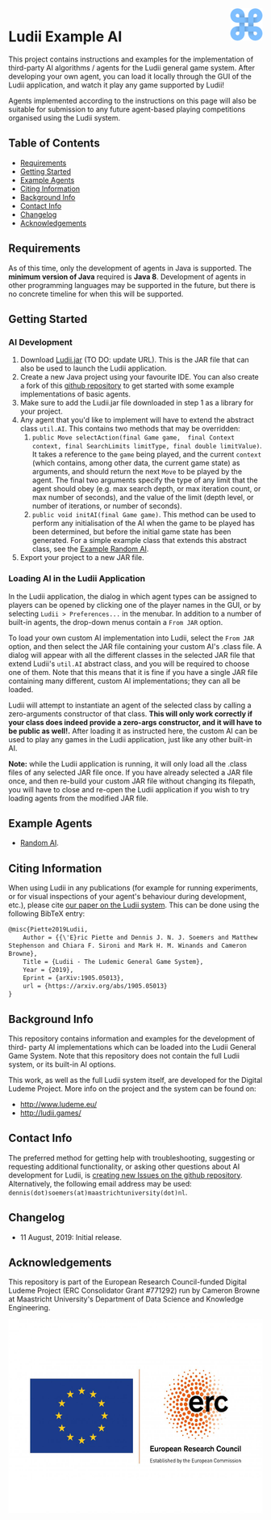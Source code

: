 <img align="right" src="./resources/ludii-logo-64x64.png">

# Ludii Example AI

This project contains instructions and examples for the implementation of 
third-party AI algorithms / agents for the Ludii general game system. After
developing your own agent, you can load it locally through the GUI of the
Ludii application, and watch it play any game supported by Ludii! 

Agents implemented according to the instructions on this page will also be
suitable for submission to any future agent-based playing competitions
organised using the Ludii system.

## Table of Contents
- [Requirements](#requirements)
- [Getting Started](#getting-started)
- [Example Agents](#example-agents)
- [Citing Information](#citing-information)
- [Background Info](#background-info)
- [Contact Info](#contact-info)
- [Changelog](#changelog)
- [Acknowledgements](#acknowledgements)

## Requirements

As of this time, only the development of agents in Java is supported. The
**minimum version of Java** required is **Java 8**. Development of agents
in other programming languages may be supported in the future, but there
is no concrete timeline for when this will be supported.

## Getting Started

### AI Development

1. Download [Ludii.jar](http://www.ludeme.eu/) (TO DO: update URL). This is the
JAR file that can also be used to launch the Ludii application.
2. Create a new Java project using your favourite IDE. You can also create a
fork of this [github repository](https://github.com/DennisSoemers/LudiiExampleAI)
to get started with some example implementations of basic agents.
3. Make sure to add the Ludii.jar file downloaded in step 1 as a library for
your project.
4. Any agent that you'd like to implement will have to extend the abstract class
`util.AI`. This contains two methods that may be overridden:
	1. `public Move selectAction(final Game game, 
	final Context context, final SearchLimits limitType, final double limitValue)`.
	It takes a reference to the `game` being played, and the current 
	`context` (which contains, among other data, the current game state) as
	arguments, and should return the next `Move` to be played by the agent. 
	The final two arguments specify the type of any limit that the agent should
	obey (e.g. max search depth, or max iteration count, or max number of seconds),
	and the value of the limit (depth level, or number of iterations, or number of seconds).
	2. `public void initAI(final Game game)`. This method can be used
	to perform any initialisation of the AI when the game to be played has been
	determined, but before the initial game state has been generated. 
For a simple example class that extends this abstract class, see the 
[Example Random AI](src/random/RandomAI.java).
5. Export your project to a new JAR file.

### Loading AI in the Ludii Application

In the Ludii application, the dialog in which agent types can be assigned to
players can be opened by clicking one of the player names in the GUI, or by
selecting `Ludii > Preferences...` in the menubar. In addition to a
number of built-in agents, the drop-down menus contain a `From JAR` option.

To load your own custom AI implementation into Ludii, select the `From JAR`
option, and then select the JAR file containing your custom AI's .class file.
A dialog will appear with all the different classes in the selected JAR file
that extend Ludii's `util.AI` abstract class, and you will be required to
choose one of them. Note that this means that it is fine if you have a single
JAR file containing many different, custom AI implementations; they can all be
loaded.

Ludii will attempt to instantiate an agent of the selected class by calling
a zero-arguments constructor of that class. **This will only work correctly
if your class does indeed provide a zero-args constructor, and it will have
to be public as well!.** After loading it as instructed here, the custom AI
can be used to play any games in the Ludii application, just like any other
built-in AI.

**Note:** while the Ludii application is running, it will only load all the
.class files of any selected JAR file once. If you have already selected a
JAR file once, and then re-build your custom JAR file without changing its
filepath, you will have to close and re-open the Ludii application if you
wish to try loading agents from the modified JAR file.

## Example Agents

- [Random AI](src/random/RandomAI.java).

## Citing Information

When using Ludii in any publications (for example for running experiments, or
for visual inspections of your agent's behaviour during development, etc.), 
please cite [our paper on the Ludii system](https://arxiv.org/abs/1905.05013).
This can be done using the following BibTeX entry:

	@misc{Piette2019Ludii,
		Author = {{\'E}ric Piette and Dennis J. N. J. Soemers and Matthew Stephenson and Chiara F. Sironi and Mark H. M. Winands and Cameron Browne},
		Title = {Ludii - The Ludemic General Game System},
		Year = {2019},
		Eprint = {arXiv:1905.05013},
		url = {https://arxiv.org/abs/1905.05013}
	}

## Background Info

This repository contains information and examples for the development of third-
party AI implementations which can be loaded into the Ludii General Game System.
Note that this repository does not contain the full Ludii system, or its
built-in AI options.

This work, as well as the full Ludii system itself, are developed for the
Digital Ludeme Project. More info on the project and the system can be found on:

- http://www.ludeme.eu/
- http://ludii.games/

## Contact Info

The preferred method for getting help with troubleshooting, suggesting or
requesting additional functionality, or asking other questions about AI
development for Ludii, is [creating new Issues on the github repository](https://github.com/DennisSoemers/LudiiExampleAI/issues).
Alternatively, the following email address may be used: `dennis(dot)soemers(at)maastrichtuniversity(dot)nl`.

## Changelog

- 11 August, 2019: Initial release.

## Acknowledgements

This repository is part of the European Research Council-funded Digital Ludeme Project (ERC Consolidator Grant \#771292) run by Cameron Browne at Maastricht University's Department of Data Science and Knowledge Engineering. 

<a href="https://erc.europa.eu/"><img src="./resources/LOGO_ERC-FLAG_EU_.jpg" title="Funded by the European Research Council" alt="European Research Council Logo" height="384"></a>
